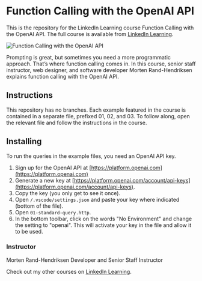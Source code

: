 # Function Calling with the OpenAI API

This is the repository for the LinkedIn Learning course Function Calling with the OpenAI API. The full course is available from [LinkedIn Learning][lil-course-url].

![Function Calling with the OpenAI API][lil-thumbnail-url]

Prompting is great, but sometimes you need a more programmatic approach. That’s where function calling comes in. In this course, senior staff instructor, web designer, and software developer Morten Rand-Hendriksen explains function calling with the OpenAI API.

## Instructions

This repository has no branches. Each example featured in the course is contained in a separate file, prefixed 01, 02, and 03. To follow along, open the relevant file and follow the instructions in the course.

## Installing

To run the queries in the example files, you need an OpenAI API key. 

1. Sign up for the OpenAI API at [https://platform.openai.com](https://platform.openai.com)
2. Generate a new key at [https://platform.openai.com/account/api-keys](https://platform.openai.com/account/api-keys).
3. Copy the key (you only get to see it once).
4. Open `/.vscode/settings.json` and paste your key where indicated (bottom of the file).
5. Open `01-standard-query.http`.
6. In the bottom toolbar, click on the words "No Environment" and change the setting to "openai". This will activate your key in the file and allow it to be used.

### Instructor

Morten Rand-Hendriksen
Developer and Senior Staff Instructor

Check out my other courses on [LinkedIn Learning](https://www.linkedin.com/learning/instructors/morten-rand-hendriksen).

[lil-course-url]: https://www.linkedin.com/learning/function-calling-with-the-openai-api?dApp=59033956&leis=LAA
[lil-thumbnail-url]: https://media.licdn.com/dms/image/D560DAQHFJ_NsHrFR1g/learning-public-crop_675_1200/0/1692400120285?e=2147483647&v=beta&t=ljBun-CD2xGHP4uCmH5wVHqgZo7VZ2PWDE009ptd5S4
